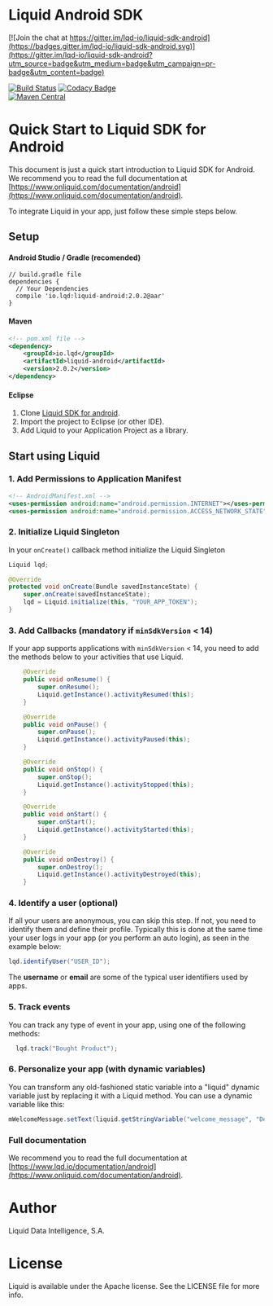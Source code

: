 # Liquid Android SDK

[![Join the chat at https://gitter.im/lqd-io/liquid-sdk-android](https://badges.gitter.im/lqd-io/liquid-sdk-android.svg)](https://gitter.im/lqd-io/liquid-sdk-android?utm_source=badge&utm_medium=badge&utm_campaign=pr-badge&utm_content=badge)

[![Build Status](https://travis-ci.org/lqd-io/liquid-sdk-android.svg?branch=master)](https://travis-ci.org/lqd-io/liquid-sdk-android) [![Codacy Badge](https://api.codacy.com/project/badge/abc35fcee53b4e12b1858e2a3dadca9e)](https://www.codacy.com/app/letz/liquid-sdk-android)
<br>
[![Maven Central](http://img.shields.io/maven-central/v/io.lqd/liquid-android.svg?style=flat)](http://search.maven.org/#search%7Cga%7C1%7Ca%3A%22liquid-android%22)


# Quick Start to Liquid SDK for Android

This document is just a quick start introduction to Liquid SDK for Android. We recommend you to read the full documentation at [https://www.onliquid.com/documentation/android](https://www.onliquid.com/documentation/android).

To integrate Liquid in your app, just follow these simple steps below.

## Setup

#### Android Studio / Gradle (recomended)

```
// build.gradle file
dependencies {
  // Your Dependencies
  compile 'io.lqd:liquid-android:2.0.2@aar'
}
```

#### Maven

```xml
<!-- pom.xml file -->
<dependency>
    <groupId>io.lqd</groupId>
    <artifactId>liquid-android</artifactId>
    <version>2.0.2</version>
</dependency>
```

#### Eclipse

1. Clone [Liquid SDK for android](https://github.com/lqd-io/liquid-sdk-android/).
2. Import the project to Eclipse (or other IDE).
3. Add Liquid to your Application Project as a library.


## Start using Liquid

### 1. Add Permissions to Application Manifest

```xml
<!-- AndroidManifest.xml -->
<uses-permission android:name="android.permission.INTERNET"></uses-permission>
<uses-permission android:name="android.permission.ACCESS_NETWORK_STATE"></uses-permission>
```

### 2. Initialize Liquid Singleton

In your `onCreate()` callback method initialize the Liquid Singleton
```java
Liquid lqd;

@Override
protected void onCreate(Bundle savedInstanceState) {
    super.onCreate(savedInstanceState);
    lqd = Liquid.initialize(this, "YOUR_APP_TOKEN");
}
```

### 3. Add Callbacks (mandatory if `minSdkVersion` < 14)

If your app supports applications with `minSdkVersion` < 14, you need to add the methods below to your activities that use Liquid.

```java
	@Override
	public void onResume() {
		super.onResume();
		Liquid.getInstance().activityResumed(this);
	}

	@Override
	public void onPause() {
		super.onPause();
		Liquid.getInstance().activityPaused(this);
	}

	@Override
	public void onStop() {
		super.onStop();
		Liquid.getInstance().activityStopped(this);
	}

	@Override
	public void onStart() {
		super.onStart();
		Liquid.getInstance().activityStarted(this);
	}

	@Override
	public void onDestroy() {
		super.onDestroy();
		Liquid.getInstance().activityDestroyed(this);
	}
```

### 4. Identify a user (optional)

If all your users are anonymous, you can skip this step. If not, you need to identify them and define their profile.
Typically this is done at the same time your user logs in your app (or you perform an auto login), as seen in the example below:

```java
lqd.identifyUser("USER_ID");
```

The **username** or **email** are some of the typical user identifiers used by apps.

### 5. Track events

You can track any type of event in your app, using one of the following methods:

```java
  lqd.track("Bought Product");
```

### 6. Personalize your app (with dynamic variables)

You can transform any old-fashioned static variable into a "liquid" dynamic variable just by replacing it with a Liquid method. You can use a dynamic variable like this:

```java
mWelcomeMessage.setText(liquid.getStringVariable("welcome_message", "Default Welcome!"));
```

### Full documentation

We recommend you to read the full documentation at [https://www.lqd.io/documentation/android](https://www.onliquid.com/documentation/android).


# Author

Liquid Data Intelligence, S.A.

# License

Liquid is available under the Apache license. See the LICENSE file for more info.
